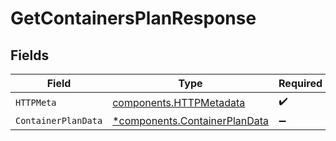 # GetContainersPlanResponse


## Fields

| Field                                                                         | Type                                                                          | Required                                                                      | Description                                                                   |
| ----------------------------------------------------------------------------- | ----------------------------------------------------------------------------- | ----------------------------------------------------------------------------- | ----------------------------------------------------------------------------- |
| `HTTPMeta`                                                                    | [components.HTTPMetadata](../../models/components/httpmetadata.md)            | :heavy_check_mark:                                                            | N/A                                                                           |
| `ContainerPlanData`                                                           | [*components.ContainerPlanData](../../models/components/containerplandata.md) | :heavy_minus_sign:                                                            | Success                                                                       |